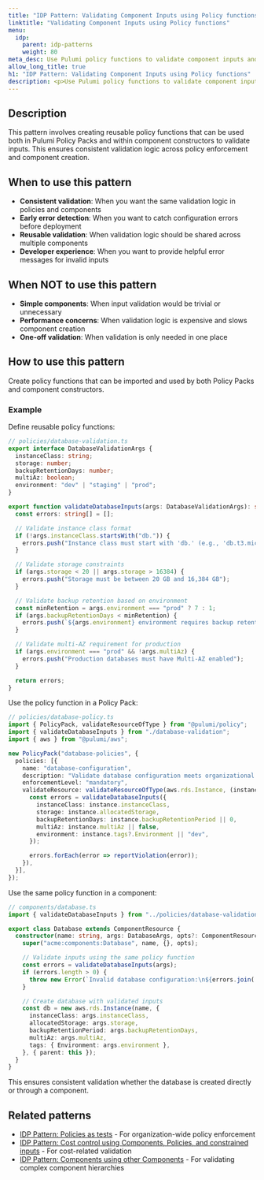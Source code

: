 ```yaml
---
title: "IDP Pattern: Validating Component Inputs using Policy functions"
linktitle: "Validating Component Inputs using Policy functions"
menu:
  idp:
    parent: idp-patterns
    weight: 80
meta_desc: Use Pulumi policy functions to validate component inputs and enforce constraints at the component level
allow_long_title: true
h1: "IDP Pattern: Validating Component Inputs using Policy functions"
description: <p>Use Pulumi policy functions to validate component inputs and enforce constraints at the component level.</p>
---
```


## Description

This pattern involves creating reusable policy functions that can be used both in Pulumi Policy Packs and within component constructors to validate inputs. This ensures consistent validation logic across policy enforcement and component creation.

## When to use this pattern

- **Consistent validation**: When you want the same validation logic in policies and components
- **Early error detection**: When you want to catch configuration errors before deployment
- **Reusable validation**: When validation logic should be shared across multiple components
- **Developer experience**: When you want to provide helpful error messages for invalid inputs

## When NOT to use this pattern

- **Simple components**: When input validation would be trivial or unnecessary
- **Performance concerns**: When validation logic is expensive and slows component creation
- **One-off validation**: When validation is only needed in one place

## How to use this pattern

Create policy functions that can be imported and used by both Policy Packs and component constructors.

### Example

Define reusable policy functions:

```typescript
// policies/database-validation.ts
export interface DatabaseValidationArgs {
  instanceClass: string;
  storage: number;
  backupRetentionDays: number;
  multiAz: boolean;
  environment: "dev" | "staging" | "prod";
}

export function validateDatabaseInputs(args: DatabaseValidationArgs): string[] {
  const errors: string[] = [];

  // Validate instance class format
  if (!args.instanceClass.startsWith("db.")) {
    errors.push("Instance class must start with 'db.' (e.g., 'db.t3.micro')");
  }

  // Validate storage constraints
  if (args.storage < 20 || args.storage > 16384) {
    errors.push("Storage must be between 20 GB and 16,384 GB");
  }

  // Validate backup retention based on environment
  const minRetention = args.environment === "prod" ? 7 : 1;
  if (args.backupRetentionDays < minRetention) {
    errors.push(`${args.environment} environment requires backup retention >= ${minRetention} days`);
  }

  // Validate multi-AZ requirement for production
  if (args.environment === "prod" && !args.multiAz) {
    errors.push("Production databases must have Multi-AZ enabled");
  }

  return errors;
}
```

Use the policy function in a Policy Pack:

```typescript
// policies/database-policy.ts
import { PolicyPack, validateResourceOfType } from "@pulumi/policy";
import { validateDatabaseInputs } from "./database-validation";
import { aws } from "@pulumi/aws";

new PolicyPack("database-policies", {
  policies: [{
    name: "database-configuration",
    description: "Validate database configuration meets organizational standards",
    enforcementLevel: "mandatory",
    validateResource: validateResourceOfType(aws.rds.Instance, (instance, args, reportViolation) => {
      const errors = validateDatabaseInputs({
        instanceClass: instance.instanceClass,
        storage: instance.allocatedStorage,
        backupRetentionDays: instance.backupRetentionPeriod || 0,
        multiAz: instance.multiAz || false,
        environment: instance.tags?.Environment || "dev",
      });

      errors.forEach(error => reportViolation(error));
    }),
  }],
});
```

Use the same policy function in a component:

```typescript
// components/database.ts
import { validateDatabaseInputs } from "../policies/database-validation";

export class Database extends ComponentResource {
  constructor(name: string, args: DatabaseArgs, opts?: ComponentResourceOptions) {
    super("acme:components:Database", name, {}, opts);

    // Validate inputs using the same policy function
    const errors = validateDatabaseInputs(args);
    if (errors.length > 0) {
      throw new Error(`Invalid database configuration:\n${errors.join('\n')}`);
    }

    // Create database with validated inputs
    const db = new aws.rds.Instance(name, {
      instanceClass: args.instanceClass,
      allocatedStorage: args.storage,
      backupRetentionPeriod: args.backupRetentionDays,
      multiAz: args.multiAz,
      tags: { Environment: args.environment },
    }, { parent: this });
  }
}
```

This ensures consistent validation whether the database is created directly or through a component.

## Related patterns

- [IDP Pattern: Policies as tests](/docs/idp/best-practices/patterns/policies-as-tests) - For organization-wide policy enforcement
- [IDP Pattern: Cost control using Components, Policies, and constrained inputs](/docs/idp/best-practices/patterns/cost-control-using-components-policies-constrained-inputs) - For cost-related validation
- [IDP Pattern: Components using other Components](/docs/idp/best-practices/patterns/components-using-other-components) - For validating complex component hierarchies
